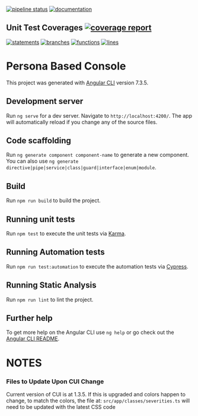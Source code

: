 [![pipeline status](https://gitlab-sjc.cisco.com/sso-apps/persona-based-console/badges/develop/pipeline.svg)](https://gitlab-sjc.cisco.com/sso-apps/persona-based-console/commits/develop)
[![documentation](http://swtg-rtp-dev-7.cisco.com/docs/persona-based-console/images/coverage-badge-documentation.svg)](http://swtg-rtp-dev-7.cisco.com/docs/persona-based-console/coverage.html)

## Unit Test Coverages [![coverage report](https://gitlab-sjc.cisco.com/sso-apps/persona-based-console/badges/develop/coverage.svg)](https://gitlab-sjc.cisco.com/sso-apps/persona-based-console/commits/develop)
[![statements](http://swtg-rtp-dev-7.cisco.com/docs/persona-based-console/images/coverage-badge-statements.svg)](http://swtg-rtp-dev-7.cisco.com/docs/persona-based-console/unit-test.html)
[![branches](http://swtg-rtp-dev-7.cisco.com/docs/persona-based-console/images/coverage-badge-branches.svg)](http://swtg-rtp-dev-7.cisco.com/docs/persona-based-console/unit-test.html)
[![functions](http://swtg-rtp-dev-7.cisco.com/docs/persona-based-console/images/coverage-badge-functions.svg)](http://swtg-rtp-dev-7.cisco.com/docs/persona-based-console/unit-test.html)
[![lines](http://swtg-rtp-dev-7.cisco.com/docs/persona-based-console/images/coverage-badge-lines.svg)](http://swtg-rtp-dev-7.cisco.com/docs/persona-based-console/unit-test.html)

# Persona Based Console

This project was generated with [Angular CLI](https://github.com/angular/angular-cli) version 7.3.5.

## Development server

Run `ng serve` for a dev server. Navigate to `http://localhost:4200/`. The app will automatically reload if you change any of the source files.

## Code scaffolding

Run `ng generate component component-name` to generate a new component. You can also use `ng generate directive|pipe|service|class|guard|interface|enum|module`.

## Build

Run `npm run build` to build the project.

## Running unit tests

Run `npm test` to execute the unit tests via [Karma](https://karma-runner.github.io).

## Running Automation tests

Run `npm run test:automation` to execute the automation tests via [Cypress](https://www.cypress.io/).

## Running Static Analysis

Run `npm run lint` to lint the project.

## Further help

To get more help on the Angular CLI use `ng help` or go check out the [Angular CLI README](https://github.com/angular/angular-cli/blob/master/README.md).

# NOTES
### Files to Update Upon CUI Change

Current version of CUI is at 1.3.5.
If this is upgraded and colors happen to change, to match the colors, the file at:
`src/app/classes/severities.ts` will need to be updated with the latest CSS code